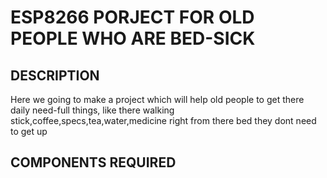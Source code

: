 # ESP8266 PORJECT FOR OLD PEOPLE WHO ARE BED-SICK

## DESCRIPTION

Here we going to make a project which will help old people to get there daily need-full things, like there walking stick,coffee,specs,tea,water,medicine right from there bed they dont need to get up

## COMPONENTS REQUIRED
